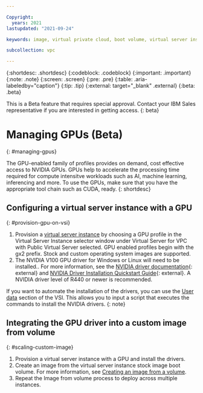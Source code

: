 ```yaml
---

Copyright:
  years: 2021
lastupdated: "2021-09-24"

keywords: image, virtual private cloud, boot volume, virtual server instance, instance, gpu, graphics processing unit, set up gpu

subcollection: vpc

---
```


{:shortdesc: .shortdesc}
{:codeblock: .codeblock}
{:important: .important}
{:note: .note}
{:screen: .screen}
{:pre: .pre}
{:table: .aria-labeledby="caption"}
{:tip: .tip}
{:external: target="_blank" .external}
{:beta: .beta}

This is a Beta feature that requires special approval. Contact your IBM Sales representative if you are interested in getting access.
{: beta}

# Managing GPUs (Beta)
{: #managing-gpus}

The GPU-enabled family of profiles provides on demand, cost effective access to NVIDIA GPUs. GPUs help to accelerate the processing time required for compute intensitve workloads such as AI, machine learning, inferencing and more. To use the GPUs, make sure that you have the appropriate tool chain such as CUDA, ready.
{: shortdesc}


## Configuring a virtual server instance with a GPU
{: #provision-gpu-on-vsi}

1. Provision a [virtual server instance](/docs/vpc?topic=vpc-creating-virtual-servers) by choosing a GPU profile in the Virtual Server Instance selector window under Virtual Server for VPC with Public Virtual Server selected. GPU enabled profiles begin with the gx2 prefix. Stock and custom operating system images are supported.
2. The NVIDIA V100 GPU driver for Windows or Linux will need to be installed.. For more information, see the [NVIDIA driver documentation](https://docs.nvidia.com/datacenter/tesla/index.html){: external} and [NVIDIA Driver Installation Quickstart Guide](https://docs.nvidia.com/datacenter/tesla/tesla-installation-notes/index.html){: external}. A NVIDIA driver level of R440 or newer is recommended.

If you want to automate the installation of the drivers, you can use the [User data](/docs/vpc?topic=vpc-user-data) section of the VSI. This allows you to input a script that executes the commands to install the NVIDIA drivers.
{: note}

## Integrating the GPU driver into a custom image from volume
{: #scaling-custom-image}

1. Provision a virtual server instance with a GPU and install the drivers.
2. Create an image from the virtual server instance stock image boot volume. For more information, see [Creating an image from a volume](/docs/vpc?topic=vpc-create-ifv&interface=ui).
3. Repeat the Image from volume process to deploy across multiple instances.
